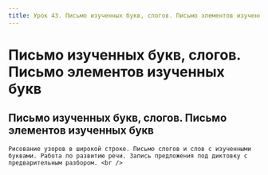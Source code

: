```yaml
---
title: Урок 43. Письмо изученных букв, слогов. Письмо элементов изученных букв 
---
```


# Письмо изученных букв, слогов. Письмо элементов изученных букв 

## Письмо изученных букв, слогов. Письмо элементов изученных букв

<p>
	Рисование узоров в широкой строке. Письмо слогов и слов с изученными буквами. Работа по развитию речи. Запись предложения под диктовку с предварительным разбором. <br />
</p>